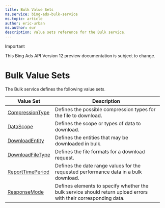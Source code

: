 ```yaml
---
title: Bulk Value Sets
ms.service: bing-ads-bulk-service
ms.topic: article
author: eric-urban
ms.author: eur
description: Value sets reference for the Bulk service.
---
```

> [!IMPORTANT]
> This Bing Ads API Version 12 preview documentation is subject to change.

# Bulk Value Sets
The Bulk service defines the following value sets.

|Value Set|Description|
|---|---|
|[CompressionType](compressiontype.md)|Defines the possible compression types for the file to download.|
|[DataScope](datascope.md)|Defines the scope or types of data to download.|
|[DownloadEntity](downloadentity.md)|Defines the entities that may be downloaded in bulk.|
|[DownloadFileType](downloadfiletype.md)|Defines the file formats for a download request.|
|[ReportTimePeriod](reporttimeperiod.md)|Defines the date range values for the requested performance data in a bulk download.|
|[ResponseMode](responsemode.md)|Defines elements to specify whether the bulk service should return upload errors with their corresponding data.|
